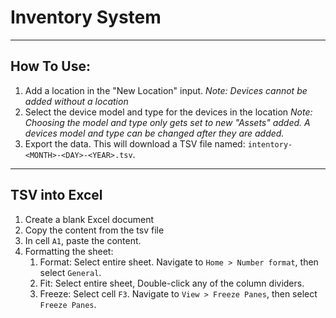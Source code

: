 # Inventory System

---

## How To Use:
1. Add a location in the "New Location" input.
	*Note: Devices cannot be added without a location*
2. Select the device model and type for the devices in the location
	*Note: Choosing the model and type only gets set to new "Assets" added. A devices model and type can be changed after they are added.*
3. Export the data. This will download a TSV file named: `intentory-<MONTH>-<DAY>-<YEAR>.tsv`.

---

## TSV into Excel

1. Create a blank Excel document
2. Copy the content from the tsv file
3. In cell `A1`, paste the content.
4. Formatting the sheet:
	1. Format: Select entire sheet. Navigate to `Home > Number format`, then select `General`.
	2. Fit: Select entire sheet, Double-click any of the column dividers.
	3. Freeze: Select cell `F3`. Navigate to `View > Freeze Panes`, then select `Freeze Panes`.